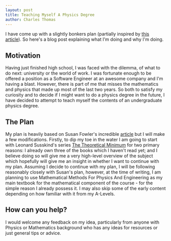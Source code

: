```yaml
---
layout: post
title: Teaching Myself A Physics Degree
author: Charles Thomas
---
```


I have come up with a slightly bonkers plan (partially inspired by [this article](https://www.susanjfowler.com/blog/2016/8/13/so-you-want-to-learn-physics)). So here's a blog post explaining what I'm doing and why I'm doing.

## Motivation
Having just finished high school, I was faced with the dilemma, of what to do next: university or the world of work. I was fortunate enough to be offered a position as a Software Engineer at an awesome company and I'm having a blast. However, there is part of me that misses the mathematics and physics that made up most of the last two years. So both to satisfy my curiosity and to decide if I might want to do a physics degree in the future, I have decided to attempt to teach myself the contents of an undergraduate physics degree. 

## The Plan
My plan is heavily based on Susan Fowler's incredible [article](https://www.susanjfowler.com/blog/2016/8/13/so-you-want-to-learn-physics) but I will make a few modifications. 
Firstly, to dip my toe in the water I am going to start with Leonard Susskind's series [The Theoretical Minimum](https://theoreticalminimum.com/biography) for two primary reasons: I already own three of the books which I haven't read yet; and I believe doing so will give me a very high-level overview of the subject which hopefully will give me an insight in whether I want to continue with my plan.
Assuming I decide to continue with my plan, I will be following reasonably closely with Susan's plan, however, at the time of writing, I am planning to use Mathematical Methods For Physics And Engineering as my main textbook for the mathematical component of the course - for the simple reason I already possess it. I may also skip some of the early content depending on how familiar with it from my A-Levels. 

## How can you help?
I would welcome any feedback on my idea, particularly from anyone with Physics or Mathematics background who has any ideas for resources or just general tips or advice.
